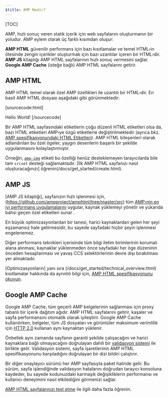 ```yaml
---
$title: AMP Nedir?
---
```

[TOC]

<amp-youtube
    data-videoid="lBTCB7yLs8Y"
    layout="responsive"
    width="480" height="270">
</amp-youtube>

AMP, hızlı sonuç veren statik içerik için web sayfalarını oluşturmanın bir yoludur.
AMP eylem olarak üç farklı kısımdan oluşur:

**AMP HTML** güvenilir performans için bazı kısıtlamalar ve
temel HTML›in ötesinde zengin içerikler oluşturmak için bazı uzantılar içeren bir HTML›dir.
**AMP JS** kitaplığı AMP HTML sayfalarının hızlı sonuç vermesini sağlar.
**Google AMP Cache** (isteğe bağlı) AMP HTML sayfalarını getirir.

## AMP HTML

AMP HTML temel olarak özel AMP özellikleri ile uzantılı bir HTML›dir.
En basit AMP HTML dosyası aşağıdaki gibi görünmektedir:

[sourcecode:html]
<!doctype html>
<html ⚡>
 <head>
   <meta charset="utf-8">
   <link rel="canonical" href="hello-world.html">
   <meta name="viewport" content="width=device-width,minimum-scale=1,initial-scale=1">
   <style amp-boilerplate>body{-webkit-animation:-amp-start 8s steps(1,end) 0s 1 normal both;-moz-animation:-amp-start 8s steps(1,end) 0s 1 normal both;-ms-animation:-amp-start 8s steps(1,end) 0s 1 normal both;animation:-amp-start 8s steps(1,end) 0s 1 normal both}@-webkit-keyframes -amp-start{from{visibility:hidden}to{visibility:visible}}@-moz-keyframes -amp-start{from{visibility:hidden}to{visibility:visible}}@-ms-keyframes -amp-start{from{visibility:hidden}to{visibility:visible}}@-o-keyframes -amp-start{from{visibility:hidden}to{visibility:visible}}@keyframes -amp-start{from{visibility:hidden}to{visibility:visible}}</style><noscript><style amp-boilerplate>body{-webkit-animation:none;-moz-animation:none;-ms-animation:none;animation:none}</style></noscript>
   <script async src="https://cdn.ampproject.org/v0.js"></script>
 </head>
 <body>Hello World!</body>
</html>
[/sourcecode]

Bir AMP HTML sayfasındaki etiketlerin çoğu düzenli HTML etiketleri olsa da,
bazı HTML etiketleri AMP›ye özgü etiketlerle değiştirilmektedir (ayrıca bkz.
[AMP spesifikasyonundaki HTML Etiketleri](https://github.com/ampproject/amphtml/blob/master/spec/amp-html-format.md)).
AMP HTML bileşenleri olarak adlandırılan bu özel ögeler,
yaygın desenlerin başarılı bir şekilde uygulanmasını kolaylaştırmıştır.

Örneğin, [`amp-img`](/docs/reference/amp-img.html) etiketi
bu özelliği henüz desteklemeyen tarayıcılarda bile tam `srcset` desteği sağlamaktadır.
[İlk AMP HTML sayfanızı nasıl oluşturacağınızı] öğrenin(/docs/get_started/create.html).

## AMP JS

[AMP JS kitaplığı], sayfanızın hızlı işlenmesi için, (https://github.com/ampproject/amphtml/tree/master/src)
tüm [AMP›nin en iyi performans uygulamalarını](/docs/get_started/technical_overview.html) uygular,
kaynak yüklemeyi yönetir ve yukarıda bahsi geçen özel etiketleri sunar
.

En büyük optimizasyonlardan bir tanesi, harici kaynaklardan gelen her şeyi eşzamansız hale getirmesidir, bu sayede sayfadaki hiçbir şeyin işlenmesi engelenemez.

Diğer performans teknikleri içerisinde tüm bilgi iletim birimlerinin korumalı alana alınması, kaynaklar yüklenmeden önce sayfadaki her öge düzeninin önceden hesaplanması ve yavaş CCS selektörlerinin devre dışı bırakılması yer almaktadır.

[Optimizasyonların] yanı sıra (/docs/get_started/technical_overview.html) kısıtlamalar hakkında da ayrıntılı bilgi için, [AMP HTML spesifikasyonunu okuyun](https://github.com/ampproject/amphtml/blob/master/spec/amp-html-format.md).

## Google AMP Cache

Google AMP Cache, tüm geçerli AMP belgelerinin sağlanması için
proxy tabanlı bir içerik dağıtım ağıdır.
AMP HTML sayfalarını getirir, kaşaler ve sayfa performansını otomatik olarak iyileştirir.
Google AMP Cache kullanılırken, belgeler, tüm JS dosyaları ve görüntüler
maksimum verimlilik için
[HTTP 2.0](https://http2.github.io/) kullanan aynı kaynaktan yüklenir.

Önbellek aynı zamanda
sayfanın garanti şekilde çalışacağını
ve harici kaynaklara bağlı olmayacağını doğrulayan dahili bir
[validasyon sistemi](https://github.com/ampproject/amphtml/tree/master/validator) ile birlikte gelir.
Validasyon sistemi, sayfa işaretlerinin AMP HTML spesifikasyonunu karşıladığını doğrulayan
bir dizi bildiri çalıştırır.

Bir diğer onaylayıcı sürümü her AMP sayfasıyla paket halinde gelir. Bu sürüm, sayfa işlendiğinde validasyon hatalarını doğrudan tarayıcı konsoluna kaydeder,
bu sayede kodunuzdaki karmaşık değişikliklerin
performansı ve kullanıcı deneyimini nasıl etkilediğini görmenizi sağlar.

[AMP HTML sayfalarınızı test etme](/docs/guides/validate.html) ile ilgili daha fazla öğrenin.